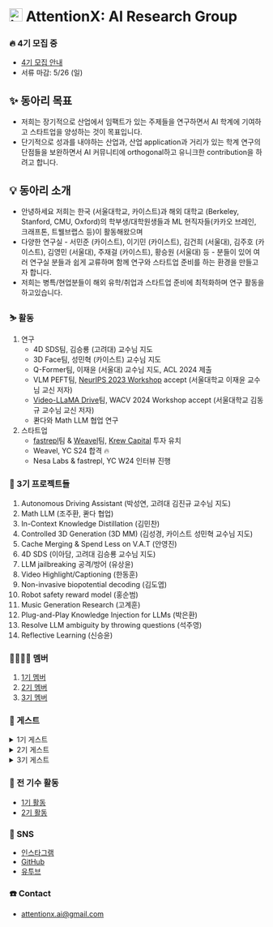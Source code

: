 # <img width="26" alt="image" src="https://i.ibb.co/jJJV9fs/1686903632416.jpg"> AttentionX: AI Research Group 

### 🔥 4기 모집 중
- [4기 모집 안내](https://attentionx.notion.site/AttentionX-4-0215ec51e0414c5fac43e464e5541667)
- 서류 마감: 5/26 (일)

## ✨ 동아리 목표
- 저희는 장기적으로 산업에서 임팩트가 있는 주제들을 연구하면서 AI 학계에 기여하고 스타트업을 양성하는 것이 목표입니다.
- 단기적으로 성과를 내야하는 산업과, 산업 application과 거리가 있는 학계 연구의 단점들을 보완하면서 AI 커뮤니티에 orthogonal하고 유니크한 contribution을 하려고 합니다.


## 💡 동아리 소개
- 안녕하세요 저희는 한국 (서울대학교, 카이스트)과 해외 대학교 (Berkeley, Stanford, CMU, Oxford)의 학부생/대학원생들과 ML 현직자들(카카오 브레인, 크래프톤, 트웰브랩스 등)이 활동해왔으며
- 다양한 연구실 - 서민준 (카이스트), 이기민 (카이스트), 김건희 (서울대), 김주호 (카이스트), 김영민 (서울대), 주재걸 (카이스트), 황승원 (서울대) 등 - 분들이 있어 여러 연구실 분들과 쉽게 교류하며 함께 연구와 스타트업 준비를 하는 환경을 만들고자 합니다.
- 저희는 병특/현업분들이 해외 유학/취업과 스타트업 준비에 최적화하며 연구 활동을 하고있습니다. 


### ⛷️ 활동
1. 연구
    - 4D SDS팀, 김승룡 (고려대) 교수님 지도
    - 3D Face팀, 성민혁 (카이스트) 교수님 지도
    - Q-Former팀, 이재윤 (서울대) 교수님 지도, ACL 2024 제출
    - VLM PEFT팀, [NeurIPS 2023 Workshop](https://neurips2023-enlsp.github.io/accepted_papers.html#:~:text=Parameter%2DEfficient%20Fine%2Dtuning%20of%20InstructBLIP%20for%20Visual%20Reasoning%20Tasks) accept (서울대학교 이재윤 교수님 교신 저자)
    - [Video-LLaMA Drive](https://github.com/sungyeonparkk/vision-assistant-for-driving)팀, WACV 2024 Workshop accept (서울대학교 김동규 교수님 교신 저자)
    - 콴다와 Math LLM 협업 연구
2. 스타트업
    - [fastrepl](https://fastrepl.com)팀 & [Weavel](https://www.promptmodel.run)팀, [Krew Capital](https://krewcapital.com/) 투자 유치
    - Weavel, YC S24 합격 🔥
    - Nesa Labs & fastrepl, YC W24 인터뷰 진행

### 🔬 3기 프로젝트들
1. Autonomous Driving Assistant (박성연, 고려대 김진규 교수님 지도)
2. Math LLM (조주환, 콴다 협업)
3. In-Context Knowledge Distillation (김민찬)
4. Controlled 3D Generation (3D MM) (김성경, 카이스트 성민혁 교수님 지도)
5. Cache Merging & Spend Less on V.A.T (안영진)
6. 4D SDS (이아담, 고려대 김승룡 교수님 지도)
7. LLM jailbreaking 공격/방어 (유상윤)
8. Video Highlight/Captioning (한동훈)
9. Non-invasive biopotential decoding (김도엽)
10. Robot safety reward model (홍순범)
11. Music Generation Research (고계훈)
12. Plug-and-Play Knowledge Injection for LLMs (박은환)
13. Resolve LLM ambiguity by throwing questions (석주영)
14. Reflective Learning (신승윤)


### 👨‍👨‍👧‍👧 멤버
1. [1기 멤버](https://abecid.notion.site/AttentionX-1-1fd7b9c8efb0422c969c877c8d1c09c4?pvs=4)
2. [2기 멤버](https://abecid.notion.site/AttentionX-2-fd86468a8dbd436dab29ef10f5553da1?pvs=4)
3. [3기 멤버](https://abecid.notion.site/AttentionX-3-936500ae929c487b82bb5d5cbbedd07f?pvs=4)

### 🤵 게스트
<details>
<summary>1기 게스트</summary>
  1. <a href="https://wrtn.ai/">뤼튼</a> 이세영 대표님
    <br>
  2. <a href="https://www.learners.company/">팀러너스</a> 맹주성 대표님
    <br>
  3. <a href="https://www.ringleplus.com/ko/student/landing/team">링글</a> 이성파 대표님
</details>
<details>
<summary>2기 게스트</summary>
    1. Krew Capital 송민재님, 민병훈님 <br>
    2. Neuralkind 김준희님 <br>
    3. 띵스플로우 윤희상님 <br>
    4. 코르카 이태호님 <br>
    5. 해치랩스 김민석님
</details>
<details>
<summary>3기 게스트</summary>
    1. VRCrew 최성광 대표님 <br>
    2. Shift-up 김태훈님 <br>
    3. Beeble.ai 김훈 대표님 <br>
    4. Twelve Labs 이형민님 <br>
</details>

### 🔖 전 기수 활동
- [1기 활동](https://abecid.notion.site/1-e41e8583e724455ca1959d24332246e5?pvs=4)
- [2기 활동](https://abecid.notion.site/2-142fe495a46c4875bc1bef11ac2739f6?pvs=4)


### 💬 SNS
- [인스타그램](https://www.instagram.com/attentionx.ai/)
- [GitHub](https://github.com/AttentionX)
- [유투브](https://www.youtube.com/@attentionx)


### ☎️ Contact
- attentionx.ai@gmail.com
